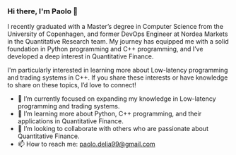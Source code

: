 ### Hi there, I'm Paolo 👋

I recently graduated with a Master’s degree in Computer Science from the University of Copenhagen, and former DevOps Engineer at Nordea Markets in the Quantitative Research team. My journey has equipped me with a solid foundation in Python programming and C++ programming, and I’ve developed a deep interest in Quantitative Finance.

I'm particularly interested in learning more about Low-latency programming and trading systems in C++. If you share these interests or have knowledge to share on these topics, I’d love to connect!

- 🔭 I’m currently focused on expanding my knowledge in Low-latency programming and trading systems.
- 🌱 I’m learning more about Python, C++ programming, and their applications in Quantitative Finance.
- 👯 I’m looking to collaborate with others who are passionate about Quantitative Finance.
- 📫 How to reach me: paolo.delia99@gmail.com

<!--
**paolodelia99/paolodelia99** is a ✨ _special_ ✨ repository because its `README.md` (this file) appears on your GitHub profile.

Here are some ideas to get you started:

- 🔭 I’m currently working on ...
- 🌱 I’m currently learning ...
- 👯 I’m looking to collaborate on ...
- 🤔 I’m looking for help with ...
- 💬 Ask me about ... - 💬 Feel free to ask me anything. 
- 📫 How to reach me: ...
- 😄 Pronouns: ...
- ⚡ Fun fact: ...
-->
